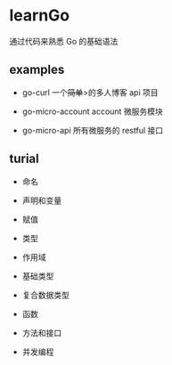 # learnGo

通过代码来熟悉 Go 的基础语法

## examples

- go-curl 一个<del>简单</del>>的多人博客 api 项目

- go-micro-account account 微服务模块

- go-micro-api 所有微服务的 restful 接口

## turial

- 命名

- 声明和变量

- 赋值

- 类型

- 作用域

- 基础类型

- 复合数据类型

- 函数

- 方法和接口

- 并发编程
